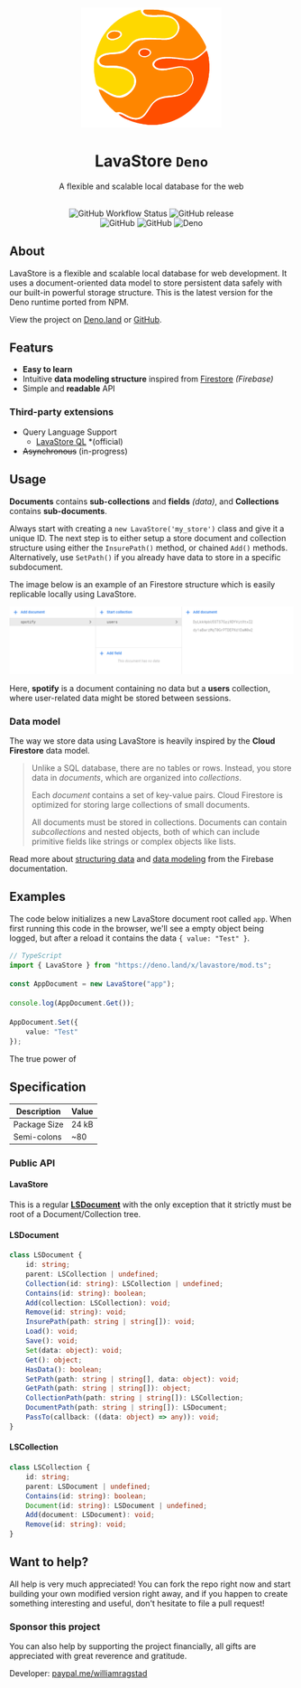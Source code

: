 <div align="center">
    <img src="https://raw.githubusercontent.com/WilliamRagstad/LavaStore-Deno/main/assets/logo.png" width="250px"/>
    <h1>LavaStore <code>Deno</code></h1>
    <p>A flexible and scalable local database for the web</p><br>
    <img alt="GitHub Workflow Status" src="https://img.shields.io/github/workflow/status/WilliamRagstad/LavaStore-Deno/Deno?style=flat-square&color=df5">
    <img alt="GitHub release" src="https://img.shields.io/github/release/WilliamRagstad/LavaStore-Deno?style=flat-square"/>
    <br/>
    <img alt="GitHub" src="https://img.shields.io/github/last-commit/WilliamRagstad/LavaStore-Deno?style=flat-square&color=f70">
    <img alt="GitHub" src="https://img.shields.io/github/contributors/WilliamRagstad/LavaStore-Deno?style=flat-square&color=f60">
	<img alt="Deno" src="https://img.shields.io/badge/deno-1.18.0+-yellow.svg?style=flat-square"/>
    <br/>
</div>








## About

LavaStore is a flexible and scalable local database for web development. It uses a document-oriented data model to store persistent data safely with our built-in powerful storage structure. This is the latest version for the Deno runtime ported from NPM.

View the project on [Deno.land](https://deno.land/x/lavastore) or [GitHub](https://github.com/WilliamRagstad/LavaStore-Deno).

## Featurs

- **Easy to learn**
- Intuitive **data modeling structure** inspired from [Firestore](https://firebase.google.com/docs/firestore/data-model) *(Firebase)*
- Simple and **readable** API

### Third-party extensions

- Query Language Support
  - [LavaStore QL](https://github.com/WilliamRagstad/LavaStore-QL) *(official)
- ~~Asynchronous~~ (in-progress)

## Usage

**Documents** contains **sub-collections** and **fields** *(data)*, and **Collections** contains **sub-documents**.

Always start with creating a `new LavaStore('my_store')` class and give it a unique ID. The next step is to either setup a store document and collection structure using either the `InsurePath()` method, or chained `Add()` methods. Alternatively, use `SetPath()` if you already have data to store in a specific subdocument.

The image below is an example of an Firestore structure which is easily replicable locally using LavaStore.

![Structure](assets/structure.png)

Here, **spotify** is a document containing no data but a **users** collection, where user-related data might be stored between sessions.

### Data model

The way we store data using LavaStore is heavily inspired by the **Cloud Firestore** data model.

> Unlike a SQL database, there are no tables or rows. Instead, you store data in *documents*, which are organized into *collections*.
>
> Each *document* contains a set of key-value pairs. Cloud Firestore is optimized for storing large collections of small documents.
>
> All documents must be stored in collections. Documents can contain *subcollections* and nested objects, both of which can include primitive fields like strings or complex objects like lists.

Read more about [structuring data](https://firebase.google.com/docs/firestore/manage-data/structure-data) and [data modeling](https://firebase.google.com/docs/firestore/data-model) from the Firebase documentation.




## Examples
The code below initializes a new LavaStore document root called `app`. When first running this code in the browser, we'll see a empty object being logged, but after a reload it contains the data `{ value: "Test" }`.

```typescript
// TypeScript
import { LavaStore } from "https://deno.land/x/lavastore/mod.ts";

const AppDocument = new LavaStore("app");

console.log(AppDocument.Get());

AppDocument.Set({
    value: "Test"
});
```

The true power of  

## Specification

| Description  | Value |
| ------------ | ----- |
| Package Size | 24 kB |
| Semi-colons  | ~80   |

### Public API

#### LavaStore

This is a regular [**LSDocument**](#LSDocument) with the only exception that it strictly must be root of a Document/Collection tree.

#### LSDocument

```typescript
class LSDocument {
    id: string;
    parent: LSCollection | undefined;
    Collection(id: string): LSCollection | undefined;
    Contains(id: string): boolean;
    Add(collection: LSCollection): void;
    Remove(id: string): void;
    InsurePath(path: string | string[]): void;
    Load(): void;
    Save(): void;
    Set(data: object): void;
    Get(): object;
    HasData(): boolean;
    SetPath(path: string | string[], data: object): void;
    GetPath(path: string | string[]): object;
    CollectionPath(path: string | string[]): LSCollection;
    DocumentPath(path: string | string[]): LSDocument;
    PassTo(callback: ((data: object) => any)): void;
}
```

#### LSCollection

```typescript
class LSCollection {
    id: string;
    parent: LSDocument | undefined;
    Contains(id: string): boolean;
    Document(id: string): LSDocument | undefined;
    Add(document: LSDocument): void;
    Remove(id: string): void;
}
```



## Want to help?

All help is very much appreciated! You can fork the repo right now and start building your own modified version right away, and if you happen to create something interesting and useful, don't hesitate to file a pull request!

### Sponsor this project

You can also help by supporting the project financially, all gifts are appreciated with great reverence and gratitude.

Developer: [paypal.me/williamragstad](http://paypal.me/williamragstad)
